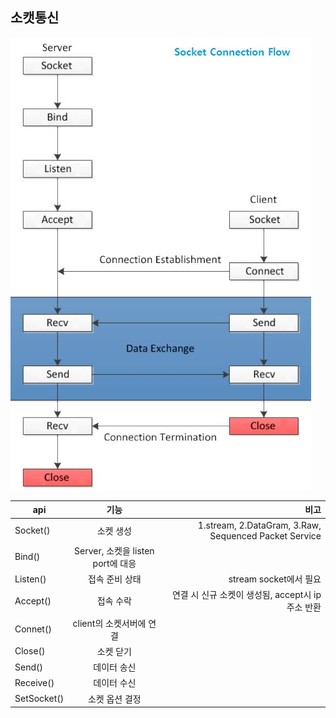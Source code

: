 ## 소캣통신 
![캡처](/img/socket_comm1.JPG)

| api | 기능 | 비고 |
|---|:---:|---:|
| Socket() | 소켓 생성 | 1.stream, 2.DataGram, 3.Raw, Sequenced Packet Service |
| Bind() | Server, 소켓을 listen port에 대응 |  |
| Listen() | 접속 준비 상태 | stream socket에서 필요 |
| Accept() | 접속 수락 | 연결 시 신규 소켓이 생성됨, accept시 ip주소 반환 |
| Connet() | client의 소켓서버에 연결 |  |
| Close() | 소켓 닫기 |  |
| Send() | 데이터 송신 |  |
| Receive() | 데이터 수신 |  |
| SetSocket() | 소켓 옵션 결정  |  |

